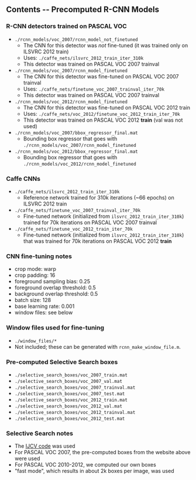 ## Contents -- Precomputed R-CNN Models

### R-CNN detectors trained on PASCAL VOC
* `./rcnn_models/voc_2007/rcnn_model_not_finetuned`
  * The CNN for this detector was *not* fine-tuned (it was trained only on ILSVRC 2012 train)
  * Uses: `./caffe_nets/ilsvrc_2012_train_iter_310k`
  * This detector was trained on PASCAL VOC 2007 trainval
* `./rcnn_models/voc_2007/rcnn_model_finetuned`
  * The CNN for this detector was fine-tuned on PASCAL VOC 2007 trainval
  * Uses: `./caffe_nets/finetune_voc_2007_trainval_iter_70k`
  * This detector was trained on PASCAL VOC 2007 trainval
* `./rcnn_models/voc_2012/rcnn_model_finetuned`
  * The CNN for this detector was fine-tuned on PASCAL VOC 2012 train
  * Uses: `./caffe_nets/voc_2012/finetune_voc_2012_train_iter_70k`
  * This detector was trained on PASCAL VOC 2012 **train** (val was not used)
* `./rcnn_models/voc_2007/bbox_regressor_final.mat`
  * Bounding box regressor that goes with `./rcnn_models/voc_2007/rcnn_model_finetuned`
* `./rcnn_models/voc_2012/bbox_regressor_final.mat`
  * Bounding box regressor that goes with `./rcnn_models/voc_2012/rcnn_model_finetuned`

### Caffe CNNs
* `./caffe_nets/ilsvrc_2012_train_iter_310k`
  * Reference network trained for 310k iterations (~66 epochs) on ILSVRC 2012 train
* `./caffe_nets/finetune_voc_2007_trainval_iter_70k`
  * Fine-tuned network (initialized from `ilsvrc_2012_train_iter_310k`) trained for 70k iterations on PASCAL VOC 2007 trainval
* `./caffe_nets/finetune_voc_2012_train_iter_70k`
  * Fine-tuned network (initialized from `ilsvrc_2012_train_iter_310k`) that was trained for 70k iterations on PASCAL VOC 2012 **train**

### CNN fine-tuning notes
* crop mode: warp
* crop padding: 16
* foreground sampling bias: 0.25
* foreground overlap threshold: 0.5
* background overlap threshold: 0.5
* batch size: 128
* base learning rate: 0.001
* window files: see below

### Window files used for fine-tuning
* `./window_files/*`
* Not included; these can be generated with `rcnn_make_window_file.m`.

### Pre-computed Selective Search boxes
* `./selective_search_boxes/voc_2007_train.mat`
* `./selective_search_boxes/voc_2007_val.mat`
* `./selective_search_boxes/voc_2007_trainval.mat`
* `./selective_search_boxes/voc_2007_test.mat`
* `./selective_search_boxes/voc_2012_train.mat`
* `./selective_search_boxes/voc_2012_val.mat`
* `./selective_search_boxes/voc_2012_trainval.mat`
* `./selective_search_boxes/voc_2012_test.mat`

### Selective Search notes
* The [IJCV code](http://disi.unitn.it/~uijlings/MyHomepage/index.php#page=projects1) was used
* For PASCAL VOC 2007, the pre-computed boxes from the website above were used
* For PASCAL VOC 2010-2012, we computed our own boxes
* "fast mode", which results in about 2k boxes per image, was used
